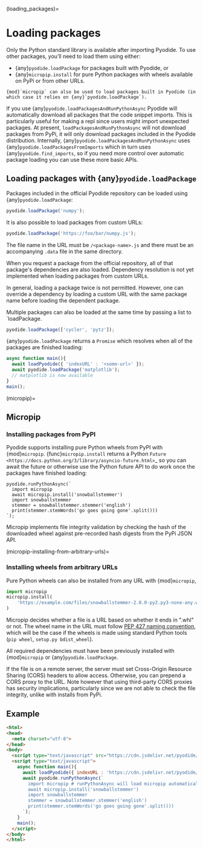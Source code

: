 (loading_packages)=
# Loading packages

Only the Python standard library is available after importing Pyodide.
To use other packages, you’ll need to load them using either:
 - {any}`pyodide.loadPackage` for packages built with Pyodide, or
 - {any}`micropip.install` for pure Python packages with wheels available on PyPi or
   from other URLs.

```{note}
{mod}`micropip` can also be used to load packages built in Pyodide (in
which case it relies on {any}`pyodide.loadPackage`).
```

If you use {any}`pyodide.loadPackagesAndRunPythonAsync` Pyodide will
automatically download all packages that the code snippet imports. This is
particularly useful for making a repl since users might import unexpected
packages. At present, `loadPackagesAndRunPythonAsync` will not download packages
from PyPi, it will only download packages included in the Pyodide distribution.
Internally, {any}`pyodide.loadPackagesAndRunPythonAsync` uses
{any}`pyodide.loadPackagesFromImports` which in turn uses
{any}`pyodide.find_imports`, so if you need more control over automatic package
loading you can use these more basic APIs.

## Loading packages with {any}`pyodide.loadPackage`

Packages included in the official Pyodide repository can be loaded using
{any}`pyodide.loadPackage`:
```js
pyodide.loadPackage('numpy');
```
It is also possible to load packages from custom URLs:
```js
pyodide.loadPackage('https://foo/bar/numpy.js');
```
The file name in the URL must be `/<package-name>.js` and there must be an
accompanying `.data` file in the same directory.

When you request a package from the official repository, all of that package's
dependencies are also loaded. Dependency resolution is not yet implemented when
loading packages from custom URLs.

In general, loading a package twice is not permitted. However, one can override
a dependency by loading a custom URL with the same package name before loading
the dependent package.

Multiple packages can also be loaded at the same time by passing a list to `loadPackage.
```js
pyodide.loadPackage(['cycler', 'pytz']);
```

{any}`pyodide.loadPackage` returns a `Promise` which resolves when all of the
packages are finished loading:
```javascript
async function main(){
  await loadPyodide({ 'indexURL' : '<some-url>' });
  await pyodide.loadPackage('matplotlib');
  // matplotlib is now available
}
main();
```

(micropip)=
## Micropip

### Installing packages from PyPI

Pyodide supports installing pure Python wheels from PyPI with {mod}`micropip`.
{func}`micropip.install` returns a Python `Future
<https://docs.python.org/3/library/asyncio-future.html>`_ so you can await the
future or otherwise use the Python future API to do work once the packages have
finished loading:

```pyodide
pyodide.runPythonAsync(`
  import micropip
  await micropip.install('snowballstemmer')
  import snowballstemmer
  stemmer = snowballstemmer.stemmer('english')
  print(stemmer.stemWords('go goes going gone'.split()))
`);
```

Micropip implements file integrity validation by checking the hash of the
downloaded wheel against pre-recorded hash digests from the PyPi JSON API.

(micropip-installing-from-arbitrary-urls)=

### Installing wheels from arbitrary URLs

Pure Python wheels can also be installed from any URL with {mod}`micropip`,
```py
import micropip
micropip.install(
    'https://example.com/files/snowballstemmer-2.0.0-py2.py3-none-any.whl'
)
```
Micropip decides whether a file is a URL based on whether it ends in ".whl" or not.
The wheel name in the URL must follow [PEP 427 naming
convention](https://www.python.org/dev/peps/pep-0427/#file-format), which will
be the case if the wheels is made using standard Python tools (`pip wheel`,
`setup.py bdist_wheel`).

All required dependencies must have been previously installed with {mod}`micropip`
or {any}`pyodide.loadPackage`.

If the file is on a remote server, the server must set Cross-Origin Resource Sharing
(CORS) headers to allow access. Otherwise, you can prepend a CORS proxy to the
URL. Note however that using third-party CORS proxies has security implications,
particularly since we are not able to check the file integrity, unlike with
installs from PyPi.


## Example

```html
<html>
<head>
  <meta charset="utf-8">
</head>
<body>
  <script type="text/javascript" src="https://cdn.jsdelivr.net/pyodide/dev/full/pyodide.js"></script>
  <script type="text/javascript">
    async function main(){
      await loadPyodide({ indexURL : 'https://cdn.jsdelivr.net/pyodide/dev/full/' });
      await pyodide.runPythonAsync(`
        import micropip # runPythonAsync will load micropip automatically
        await micropip.install('snowballstemmer')
        import snowballstemmer
        stemmer = snowballstemmer.stemmer('english')
        print(stemmer.stemWords('go goes going gone'.split()))
      `);
    }
    main();
  </script>
</body>
</html>
```
